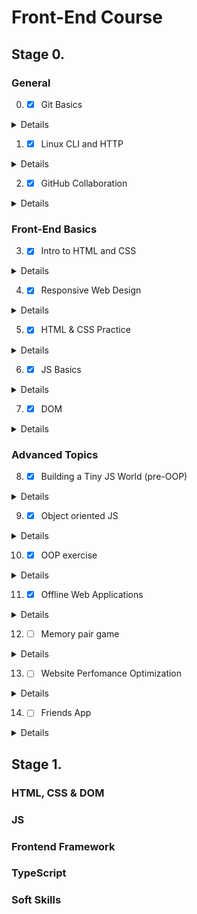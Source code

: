 # Front-End Course

## Stage 0.

### General

0. - [x] Git Basics 
<details>

| Effect | Description |
| --- | --- |
| New     | commands terminal diff -u, wdiff, patch |
| Suprise | Git created in 2005 |
| Use     | commands terminal git commit --amend, git revert, git log --graph --oneline, git merge --abort |

![Course Introduction to Git and GitHub week1](./images/git/Screenshot%202022-08-10%20at%2017.36.51.png)
![Course Introduction to Git and GitHub week2](./images/git/Screenshot%202022-08-10%20at%2017.37.32.png)
![practice: Introduction Sequence](./images/git/Screenshot%202022-08-11%20at%2020.34.48.png)
![practice: Push&Pull](./images/git/Screenshot%202022-08-11%20at%2023.25.11.png)
</details>

1. - [x] Linux CLI and HTTP
<details>

| Effect | Description |
| --- | --- |
| New     | Linux commands |
| Suprise | Difference between HTTP and HTTPS: additional protocol SSL or TLS |
| Use     | Linux commands |

![Linux Survival quiz1](./images/linux/Screenshot%202022-08-16%20at%2017.28.28.png)
![Linux Survival quiz2](./images/linux/Screenshot%202022-08-16%20at%2018.18.45.png)
![Linux Survival quiz3](./images/linux/Screenshot%202022-08-16%20at%2020.24.18.png)
![Linux Survival quiz4](./images/linux/Screenshot%202022-08-22%20at%2018.57.49.png)
</details>

2. - [x] GitHub Collaboration
<details>

| Effect | Description |
| --- | --- |
| New     | Tracking Issues |
| Suprise | Arguments git pull, push, fetch |
| Use     | Tracking Issues |

![Course Introduction to Git and GitHub week3](./images/git/Screenshot%202022-08-25%20at%2018.10.43.png)
![Course Introduction to Git and GitHub week4](./images/git/Screenshot%202022-08-25%20at%2019.37.39.png)
![practice: cherry-pick](./images/git/Screenshot%202022-08-28%20at%2017.48.55.png)
![practice: Git Remotes](./images/git/Screenshot%202022-08-28%20at%2017.49.19.png)
</details>

### Front-End Basics

3. - [x] Intro to HTML and CSS
<details>

| Effect | Description |
| --- | --- |
| New     | HTML: Browser-sync, https://jsfiddle.net/, https://codepen.io/, html entities [&lt, &gt, &amp, &nbsp, &quot]; CSS: Combining Selectors, box-sizing: border-box;, Star Selector, Collapsing Margins, Floating Elements and the clear property, Twitter Bootstrap |
| Suprise | WHATWG does NOT version HTML. It's just HTML.|
| Use     | HTML: Browser-sync, https://jsfiddle.net/, https://codepen.io/, html entities [&lt, &gt, &amp, &nbsp, &quot]; CSS: Combining Selectors, box-sizing: border-box;, Star Selector, Collapsing Margins, Floating Elements and the clear property, Twitter Bootstrap |

![Course HTML, CSS, and Javascript for Web Developers week1](./images/coursera_html/Screenshot%202022-09-01%20at%2017.05.25.png)
![Course HTML, CSS, and Javascript for Web Developers week2](./images/coursera_css/Screenshot%202022-09-01%20at%2017.06.11.png)
</details>

4. - [x] Responsive Web Design
<details>

| Effect | Description |
| --- | --- |
| New     | @media print, flex: 1 1 auto; CSS Grid Layout |
| Suprise | - |
| Use     | @media print, flex: 1 1 auto; CSS Grid Layout |

![Flexbox Froggy](./images/css_flexbox/Screenshot%202022-09-02%20at%2021.14.44.png)
![Grid Garden](./images/css_grid_layout/Screenshot%202022-09-02%20at%2021.13.43.png)
</details>

5. - [x] HTML & CSS Practice
<details>

[demo](https://hpavlova.github.io/html-css-popup/)
[code](https://github.com/HPavlova/html-css-popup)

| Effect | Description |
| --- | --- |
| New     | Practical use of grids |
| Suprise | - |
| Use     | CSS Grid Layout, various options for changing the visibility of elements HTML |
</details>

6. - [x] JS Basics
<details>

| Effect | Description |
| --- | --- |
| New     | Fake Namespaces, Immediately Invoked Function Expressions (IIFEs), Delete Properties from a JavaScript Object, for: count backwards, charCodeAt(), String.fromCharCode(), Array.prototype.flat(),  new Set |
| Suprise | i--, ability to remove the function keyword and colon when defining functions in objects |
| Use     | Immediately Invoked Function Expressions (IIFEs), Delete Properties from a JavaScript Object, for: count backwards, charCodeAt(), String.fromCharCode(), Array.prototype.flat(),  new Set |

![Course HTML, CSS, and Javascript for Web Developers week4](./images/coursera_js/Screenshot%202022-09-22%20at%2017.56.27.png)
![FreeCodeCamp Course Basic JavaScript](./images/freeCodeCamp/Screenshot%202022-09-26%20at%2014.03.32.png)
![FreeCodeCamp Course ES6](./images/freeCodeCamp/Screenshot%202022-09-26%20at%2016.43.58.png)
![FreeCodeCamp Course Basic Data Structures](./images/freeCodeCamp/Screenshot%202022-09-27%20at%2018.39.49.png)
![FreeCodeCamp Course Basic Algorithm Scripting](./images/freeCodeCamp/Screenshot%202022-09-28%20at%2020.29.31.png)
![FreeCodeCamp Course Functional Programming](./images/freeCodeCamp/Screenshot%202022-09-30%20at%2018.44.22.png)
![FreeCodeCamp Course Intermediate Algorithm Scripting](./images/freeCodeCamp/Screenshot%202022-10-02%20at%2015.01.02.png)
</details>

7. - [x] DOM
<details>

[demo](https://hpavlova.github.io/js-dom/)
[code](https://github.com/HPavlova/js-dom)

| Effect | Description |
| --- | --- |
| New     | - |
| Suprise | - |
| Use     | - |

![Course HTML, CSS, and Javascript for Web Developers week5](./images/coursera_js/Screenshot%202022-10-02%20at%2018.37.37.png)
![FreeCodeCamp Course Intermediate Algorithm Scripting 12-18](./images/freeCodeCamp/Screenshot%202022-10-03%20at%2021.31.27.png)
</details>


### Advanced Topics

8. - [x] Building a Tiny JS World (pre-OOP)
<details>

[demo](https://hpavlova.github.io/a-tiny-JS-world/)
[code](https://github.com/HPavlova/a-tiny-JS-world)

| Effect | Description |
| --- | --- |
| New     | print() |
| Suprise | print() |
| Use     | print() |
</details>

9. - [x] Object oriented JS
<details>

[demo](https://hpavlova.github.io/object-oriented-js/)
[code](https://github.com/HPavlova/object-oriented-js)

| Effect | Description |
| --- | --- |
| New     | window prompt |
| Suprise | - |
| Use     | window prompt |

![Codewars 7 kyu](./images/codewars/Screenshot%202022-11-12%20at%2021.03.57.png)
</details>

10.  - [x] OOP exercise
<details>

[demo](https://hpavlova.github.io/a-tiny-JS-world/)
[code](https://github.com/HPavlova/a-tiny-JS-world)

| Effect | Description |
| --- | --- |
| New     | referencing properties of another class |
| Suprise | referencing properties of another class |
| Use     | referencing properties of another class |
</details>

11. - [x] Offline Web Applications
<details>

| Effect | Description |
| --- | --- |
| New     | all |
| Suprise | IndexedDB |
| Use     | all |

![Offline Web Applications img1](./images/offlineWebApp/Screenshot%202023-01-15%20at%2022.08.18.png)
![Offline Web Applications img2](./images/offlineWebApp/Screenshot%202023-01-15%20at%2022.07.45.png)
</details>

12.  - [ ] Memory pair game
<details>

| Effect | Description |
| --- | --- |
| New     |          |
| Suprise |          |
| Use     |          |
</details>

13. - [ ] Website Perfomance Optimization
<details>

| Effect | Description |
| --- | --- |
| New     |          |
| Suprise |          |
| Use     |          |
</details>

14. - [ ] Friends App
<details>

| Effect | Description |
| --- | --- |
| New     |          |
| Suprise |          |
| Use     |          |
</details>


## Stage 1.

### HTML, CSS & DOM

### JS

### Frontend Framework

### TypeScript

### Soft Skills
